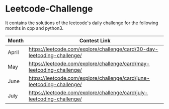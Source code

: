 # Leetcode-Challenge
It contains the solutions of the leetcode's daily challenge for the following months in cpp and python3.

| Month 	| Contest Link                                                             	|
|-------	|--------------------------------------------------------------------------	|
| April 	| https://leetcode.com/explore/challenge/card/30-day-leetcoding-challenge/ 	|
| May   	| https://leetcode.com/explore/challenge/card/may-leetcoding-challenge/    	|
| June  	| https://leetcode.com/explore/challenge/card/june-leetcoding-challenge/   	|
| July  	| https://leetcode.com/explore/challenge/card/july-leetcoding-challenge/   	|
